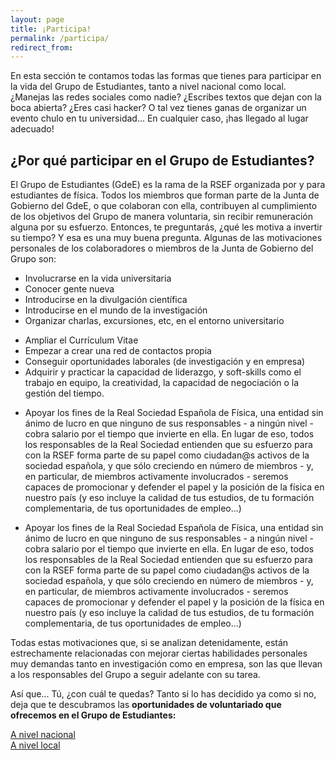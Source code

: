 ```yaml
---
layout: page
title: ¡Participa!
permalink: /participa/
redirect_from:
---
```

En esta sección te contamos todas las formas que tienes para participar en la vida del Grupo de Estudiantes, tanto a nivel nacional como local. ¿Manejas las redes sociales como nadie? ¿Escribes textos que dejan con la boca abierta? ¿Eres casi hacker? O tal vez tienes ganas de organizar un evento chulo en tu universidad... En cualquier caso, ¡has llegado al lugar adecuado!

## ¿Por qué participar en el Grupo de Estudiantes?

El Grupo de Estudiantes (GdeE) es la rama de la RSEF organizada por y para estudiantes de física. Todos los miembros que forman parte de la Junta de Gobierno del GdeE, o que colaboran con ella, contribuyen al cumplimiento de los objetivos del Grupo de manera voluntaria, sin recibir remuneración alguna por su esfuerzo. Entonces, te preguntarás, ¿qué les motiva a invertir su tiempo? Y esa es una muy buena pregunta. Algunas de las motivaciones personales de los colaboradores o miembros de la Junta de Gobierno del Grupo son:

<div class="container">
   <div class="section">
     <!--   Icon Section   -->
     <div class="row">
       <div class="col s12 m6">
         <div class="icon-block">
           <ul class="collection">
             <li class="collection-item">
                Involucrarse en la vida universitaria
             </li>
             <li class="collection-item">
                Conocer gente nueva
             </li>
             <li class="collection-item">
                Introducirse en la divulgación científica
             </li>
             <li class="collection-item">
                Introducirse en el mundo de la investigación
             </li>
             <li class="collection-item">
                Organizar charlas, excursiones, etc, en el entorno universitario
             </li>
           </ul>
         </div>
       </div>
       <div class="col s12 m6">
        <div class="icon-block">
           <ul class="collection">
             <li class="collection-item">
             Ampliar el Currículum Vitae
             </li>
             <li class="collection-item">
                Empezar a crear una red de contactos propia
             </li>
             <li class="collection-item">
                Conseguir oportunidades laborales (de investigación y en empresa)
             </li>
             <li class="collection-item">
                Adquirir y practicar la capacidad de liderazgo, y soft-skills como el trabajo en equipo, la creatividad, la capacidad de negociación o la gestión del tiempo.
             </li>
           </ul>
        </div>
      </div>
        <ul class="collection">
         <li class="collection-item">
            Apoyar los fines de la Real Sociedad Española de Física, una entidad sin ánimo de lucro en que ninguno de sus responsables - a ningún nivel - cobra salario por el tiempo que invierte en ella. En lugar de eso, todos los responsables de la Real Sociedad entienden que su esfuerzo para con la RSEF forma parte de su papel como ciudadan@s activos de la sociedad española, y que sólo creciendo en número de miembros - y, en particular, de miembros activamente involucrados - seremos capaces de promocionar y defender el papel y la posición de la física en nuestro país (y eso incluye la calidad de tus estudios, de tu formación complementaria, de tus oportunidades de empleo...)
         </li>
        </ul>
    </div>
  </div>
</div>

<ul class="collection">
   <li class="collection-item">
      Apoyar los fines de la Real Sociedad Española de Física, una entidad sin ánimo de lucro en que ninguno de sus responsables - a ningún nivel - cobra salario por el tiempo que invierte en ella. En lugar de eso, todos los responsables de la Real Sociedad entienden que su esfuerzo para con la RSEF forma parte de su papel como ciudadan@s activos de la sociedad española, y que sólo creciendo en número de miembros - y, en particular, de miembros activamente involucrados - seremos capaces de promocionar y defender el papel y la posición de la física en nuestro país (y eso incluye la calidad de tus estudios, de tu formación complementaria, de tus oportunidades de empleo...)
   </li>
</ul>

Todas estas motivaciones que, si se analizan detenidamente, están estrechamente relacionadas con mejorar ciertas habilidades personales muy demandas tanto en investigación como en empresa, son las que llevan a los responsables del Grupo a seguir adelante con su tarea.

Así que... Tú, ¿con cuál te quedas? Tanto si lo has decidido ya como si no, deja que te descubramos las <strong>oportunidades de voluntariado que ofrecemos en el Grupo de Estudiantes:</strong>

<div class="container">
   <div class="section">
     <div class="row">
        <div class="col s12 m6">
           <div class="row center">
              <a href="{{ site.url }}/participa_nacional/" id="about-button" class="btn-large waves-effect waves-light">A nivel nacional</a>
           </div>
        </div>
      <div class="col s12 m6">
         <div class="row center">
            <a href="{{ site.url }}/participa_local/" id="iaps-button" class="btn-large waves-effect waves-light">A nivel local</a>
         </div>
      </div>
   </div>
</div>
